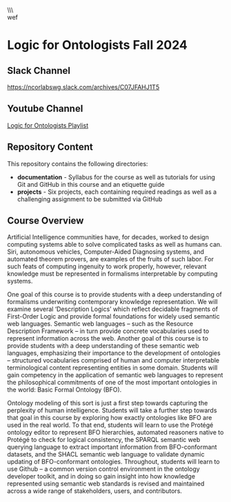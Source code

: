\\\\\\\
wef
# Logic for Ontologists Fall 2024

## Slack Channel
https://ncorlabswg.slack.com/archives/C07JFAHJ1T5

## Youtube Channel 

[Logic for Ontologists Playlist](https://www.youtube.com/watch?v=Ep-SGJZZBg8&list=PLDpLIEgKNGbOVAAfiD_28PH18wcktXy3M)

## Repository Content
This repository contains the following directories: 
* **documentation** - Syllabus for the course as well as tutorials for using Git and GitHub in this course and an etiquette guide
* **projects** - Six projects, each containing required readings as well as a challenging assignment to be submitted via GitHub

## Course Overview
Artificial Intelligence communities have, for decades, worked to design computing systems able to solve complicated tasks as well as humans can. Siri, autonomous vehicles, Computer-Aided Diagnosing systems, and automated theorem provers, are examples of the fruits of such labor. For such feats of computing ingenuity to work properly, however, relevant knowledge must be represented in formalisms interpretable by computing systems.

One goal of this course is to provide students with a deep understanding of formalisms underwriting contemporary knowledge representation. We will examine several ‘Description Logics’ which reflect decidable fragments of First-Order Logic and provide formal foundations for widely used semantic web languages. Semantic web languages – such as the Resource Description Framework – in turn provide concrete vocabularies used to represent information across the web. Another goal of this course is to provide students with a deep understanding of these semantic web languages, emphasizing their importance to the development of ontologies – structured vocabularies comprised of human and computer interpretable terminological content representing entities in some domain. Students will gain competency in the application of semantic web languages to represent the philosophical commitments of one of the most important ontologies in the world: Basic Formal Ontology (BFO).

Ontology modeling of this sort is just a first step towards capturing the perplexity of human intelligence. Students will take a further step towards that goal in this course by exploring how exactly ontologies like BFO are used in the real world. To that end, students will learn to use the Protégé ontology editor to represent BFO hierarchies, automated reasoners native to Protégé to check for logical consistency, the SPARQL semantic web querying language to extract important information from BFO-conformant datasets, and the SHACL semantic web language to validate dynamic updating of BFO-conformant ontologies. Throughout, students will learn to use Github – a common version control environment in the ontology developer toolkit, and in doing so gain insight into how knowledge represented using semantic web standards is revised and maintained across a wide range of stakeholders, users, and contributors.
